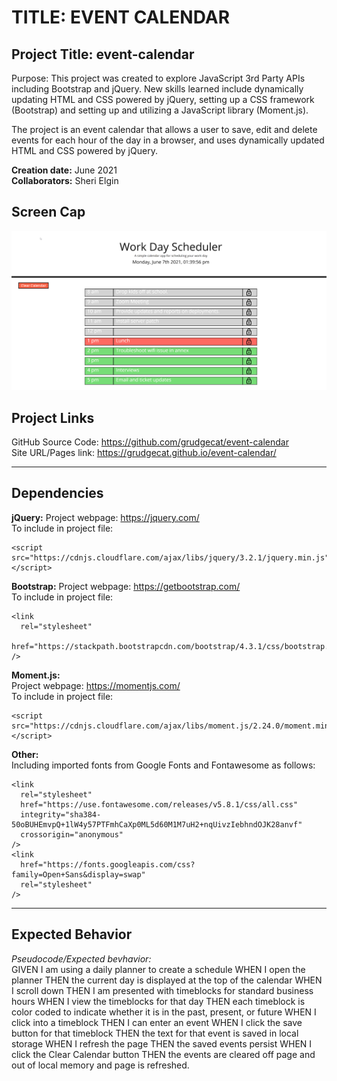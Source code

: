 # TITLE: EVENT CALENDAR

## Project Title: event-calendar
Purpose: This project was created to explore JavaScript 3rd Party APIs including Bootstrap and jQuery. New skills learned include dynamically updating HTML and CSS powered by jQuery,
setting up a CSS framework (Bootstrap) and setting up and utilizing a JavaScript library (Moment.js). 


The project is an event calendar that allows a user to save, edit and delete events for each hour of the day in a browser, and uses dynamically 
updated HTML and CSS powered by jQuery.

**Creation date:** June 2021  
**Collaborators:** Sheri Elgin

## Screen Cap
![screen cap of Event Calendar](./assets/screencap.png )

## Project Links
GitHub Source Code: https://github.com/grudgecat/event-calendar  \
Site URL/Pages link: https://grudgecat.github.io/event-calendar/ 

***
## Dependencies 
**jQuery:** 
Project webpage: https://jquery.com/  
To include in project file:  
```
<script src="https://cdnjs.cloudflare.com/ajax/libs/jquery/3.2.1/jquery.min.js"></script>
```

**Bootstrap:** 
Project webpage: https://getbootstrap.com/  
To include in project file:
```
<link
  rel="stylesheet"
  href="https://stackpath.bootstrapcdn.com/bootstrap/4.3.1/css/bootstrap.min.css"
/>
```

**Moment.js:** \
Project webpage: https://momentjs.com/  
To include in project file:
```
<script src="https://cdnjs.cloudflare.com/ajax/libs/moment.js/2.24.0/moment.min.js"></script>
```
**Other:**  
Including imported fonts from Google Fonts and Fontawesome as follows:
```
<link
  rel="stylesheet"
  href="https://use.fontawesome.com/releases/v5.8.1/css/all.css"
  integrity="sha384-50oBUHEmvpQ+1lW4y57PTFmhCaXp0ML5d60M1M7uH2+nqUivzIebhndOJK28anvf"
  crossorigin="anonymous"
/>
<link
  href="https://fonts.googleapis.com/css?family=Open+Sans&display=swap"
  rel="stylesheet"
/>
```

***
## Expected Behavior 
_Pseudocode/Expected bevhavior:_   
GIVEN I am using a daily planner to create a schedule
WHEN I open the planner
THEN the current day is displayed at the top of the calendar
WHEN I scroll down
THEN I am presented with timeblocks for standard business hours
WHEN I view the timeblocks for that day
THEN each timeblock is color coded to indicate whether it is in the past, present, or future
WHEN I click into a timeblock
THEN I can enter an event
WHEN I click the save button for that timeblock
THEN the text for that event is saved in local storage
WHEN I refresh the page
THEN the saved events persist
WHEN I click the Clear Calendar button
THEN the events are cleared off page and out of local memory and page is refreshed.
